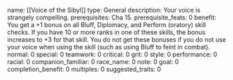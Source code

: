 name: [[Voice of the Sibyl]]
type: General
description: Your voice is strangely compelling.
prerequisites: Cha 15.
prerequisite_feats: 0
benefit: You get a +1 bonus on all Bluff, Diplomacy, and Perform (oratory) skill checks. If you have 10 or more ranks in one of these skills, the bonus increases to +3 for that skill. You do not get these bonuses if you do not use your voice when using the skill (such as using Bluff to feint in combat).
normal: 0
special: 0
teamwork: 0
critical: 0
grit: 0
style: 0
performance: 0
racial: 0
companion_familiar: 0
race_name: 0
note: 0
goal: 0
completion_benefit: 0
multiples: 0
suggested_traits: 0
